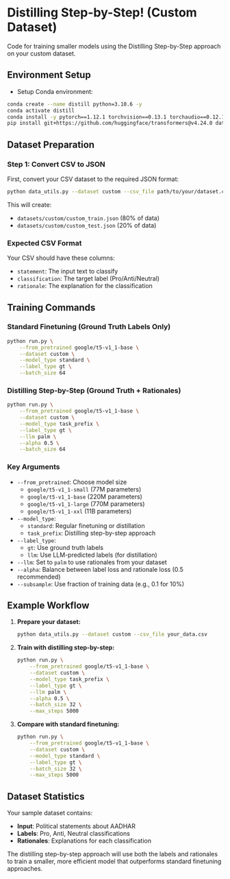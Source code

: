 # Distilling Step-by-Step! (Custom Dataset)

Code for training smaller models using the Distilling Step-by-Step approach on your custom dataset.

## Environment Setup
- Setup Conda environment:
```bash
conda create --name distill python=3.10.6 -y
conda activate distill
conda install -y pytorch==1.12.1 torchvision==0.13.1 torchaudio==0.12.1 cudatoolkit=11.3 -c pytorch
pip install git+https://github.com/huggingface/transformers@v4.24.0 datasets sentencepiece protobuf==3.20.* tensorboardX pandas
```

## Dataset Preparation

### Step 1: Convert CSV to JSON
First, convert your CSV dataset to the required JSON format:

```bash
python data_utils.py --dataset custom --csv_file path/to/your/dataset.csv
```

This will create:
- `datasets/custom/custom_train.json` (80% of data)
- `datasets/custom/custom_test.json` (20% of data)

### Expected CSV Format
Your CSV should have these columns:
- `statement`: The input text to classify
- `classification`: The target label (Pro/Anti/Neutral)  
- `rationale`: The explanation for the classification

## Training Commands

### Standard Finetuning (Ground Truth Labels Only)
```bash
python run.py \
    --from_pretrained google/t5-v1_1-base \
    --dataset custom \
    --model_type standard \
    --label_type gt \
    --batch_size 64
```

### Distilling Step-by-Step (Ground Truth + Rationales)
```bash
python run.py \
    --from_pretrained google/t5-v1_1-base \
    --dataset custom \
    --model_type task_prefix \
    --label_type gt \
    --llm palm \
    --alpha 0.5 \
    --batch_size 64
```

### Key Arguments
- `--from_pretrained`: Choose model size
  - `google/t5-v1_1-small` (77M parameters)
  - `google/t5-v1_1-base` (220M parameters)
  - `google/t5-v1_1-large` (770M parameters)
  - `google/t5-v1_1-xxl` (11B parameters)
- `--model_type`:
  - `standard`: Regular finetuning or distillation
  - `task_prefix`: Distilling step-by-step approach
- `--label_type`:
  - `gt`: Use ground truth labels
  - `llm`: Use LLM-predicted labels (for distillation)
- `--llm`: Set to `palm` to use rationales from your dataset
- `--alpha`: Balance between label loss and rationale loss (0.5 recommended)
- `--subsample`: Use fraction of training data (e.g., 0.1 for 10%)

## Example Workflow

1. **Prepare your dataset:**
   ```bash
   python data_utils.py --dataset custom --csv_file your_data.csv
   ```

2. **Train with distilling step-by-step:**
   ```bash
   python run.py \
       --from_pretrained google/t5-v1_1-base \
       --dataset custom \
       --model_type task_prefix \
       --label_type gt \
       --llm palm \
       --alpha 0.5 \
       --batch_size 32 \
       --max_steps 5000
   ```

3. **Compare with standard finetuning:**
   ```bash
   python run.py \
       --from_pretrained google/t5-v1_1-base \
       --dataset custom \
       --model_type standard \
       --label_type gt \
       --batch_size 32 \
       --max_steps 5000
   ```

## Dataset Statistics
Your sample dataset contains:
- **Input**: Political statements about AADHAR
- **Labels**: Pro, Anti, Neutral classifications  
- **Rationales**: Explanations for each classification

The distilling step-by-step approach will use both the labels and rationales to train a smaller, more efficient model that outperforms standard finetuning approaches.
